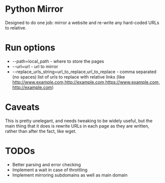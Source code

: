 # Python Mirror

Designed to do one job: mirror a website and re-write any hard-coded URLs to relative. 

# Run options

- --path=local_path - where to store the pages
- --url=url - url to mirror
- --replace_urls_string=url_to_replace,url_to_replace - comma separated (no spaces) list of urls to replace with relative links (like http://www.example.com,http://example.com,https://www.example.com,http://example.com)

# Caveats

This is pretty unelegant, and needs tweaking to be widely useful, but the main thing that it does is rewrite URLs in each page as they are written, rather than after the fact, like wget. 

# TODOs

- Better parsing and error checking
- Implement a wait in case of throttling
- Implement mirroring subdomains as well as main domain